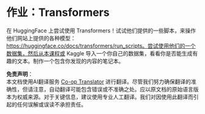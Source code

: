 <!--
CO_OP_TRANSLATOR_METADATA:
{
  "original_hash": "177f3ea3995d725e6f9f5c66af16edcd",
  "translation_date": "2025-08-24T20:30:49+00:00",
  "source_file": "lessons/5-NLP/18-Transformers/assignment.md",
  "language_code": "zh"
}
-->
# 作业：Transformers

在 HuggingFace 上尝试使用 Transformers！试试他们提供的一些脚本，来操作他们网站上提供的各种模型：https://huggingface.co/docs/transformers/run_scripts。尝试使用他们的一个数据集，然后从本课程或 Kaggle 导入一个你自己的数据集，看看你是否能生成有趣的文本。制作一个包含你发现的内容的笔记本。

**免责声明**：  
本文档使用AI翻译服务 [Co-op Translator](https://github.com/Azure/co-op-translator) 进行翻译。尽管我们努力确保翻译的准确性，但请注意，自动翻译可能包含错误或不准确之处。应以原文档的原始语言版本为权威来源。对于关键信息，建议使用专业人工翻译。我们对因使用此翻译而引起的任何误解或误读不承担责任。